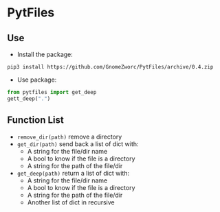 # PytFiles

## Use

* Install the package:
```
pip3 install https://github.com/GnomeZworc/PytFiles/archive/0.4.zip
```
* Use package:
```python
from pytfiles import get_deep
gett_deep(".")
```

## Function List

* `remove_dir(path)` remove a directory
* `get_dir(path)` send back a list of dict with:
  * A string for the file/dir name
  * A bool to know if the file is a directory
  * A string for the path of the file/dir
* `get_deep(path)` return a list of dict with:
  * A string for the file/dir name
  * A bool to know if the file is a directory
  * A string for the path of the file/dir
  * Another list of dict in recursive
